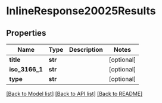 # InlineResponse20025Results

## Properties
Name | Type | Description | Notes
------------ | ------------- | ------------- | -------------
**title** | **str** |  | [optional] 
**iso_3166_1** | **str** |  | [optional] 
**type** | **str** |  | [optional] 

[[Back to Model list]](../README.md#documentation-for-models) [[Back to API list]](../README.md#documentation-for-api-endpoints) [[Back to README]](../README.md)

